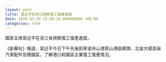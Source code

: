 ```yaml
---
layout: post
title: 習近平在浙江視察復工復產進度
date: 2020-03-29 22:38:24.000000000 +08:00
categories: rthk
---
```


國家主席習近平在浙江省視察復工復產進度。

《新華社》報道，習近平今日下午先後到寧波舟山港穿山港區碼頭、北侖大碶高端汽車配件及模園區，了解港口和園區企業復工復產情況。
